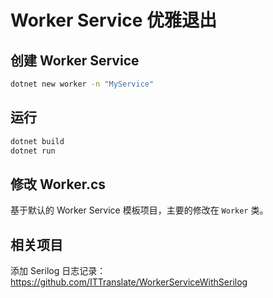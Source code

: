 # Worker Service 优雅退出

## 创建 Worker Service

```bash
dotnet new worker -n "MyService"
```

## 运行

```bash
dotnet build
dotnet run
```

## 修改 Worker.cs

基于默认的 Worker Service 模板项目，主要的修改在 `Worker` 类。

## 相关项目

添加 Serilog 日志记录：<https://github.com/ITTranslate/WorkerServiceWithSerilog>
